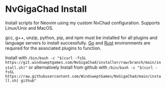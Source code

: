 # NvGigaChad Install
Install scripts for Neovim using my custom NvChad configuration. Supports Linux/Unix and MacOS.

gcc, g++, unzip, python, pip, and npm must be installed for all plugins and language servers to install successfully. [Go](https://go.dev/doc/install) and [Rust](https://www.rust-lang.org/tools/install) environments are required for the associated plugins to function. 

Install with ```/bin/bash -c "$(curl -fsSL https://git.windsweptgames.com/NvGigaChad/installer/raw/branch/main/install.sh)"```
or alternatively 
Install from github with ```/bin/bash -c "$(curl -fsSL https://raw.githubusercontent.com/WindsweptGames/NvGigaChad/main/install.sh) github"```
